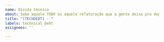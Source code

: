 ```yaml
---
name: Dívida técnica
about: Sabe aquele TODO ou aquela refatoração que a gente deixa pra depois?
title: "[TECHDEBT] - "
labels: technical debt
assignees: ''

---
```



